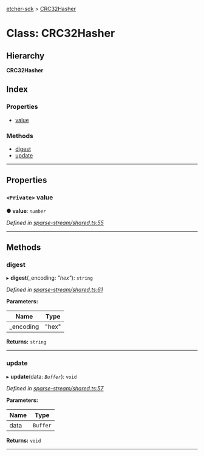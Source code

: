 [etcher-sdk](../README.md) > [CRC32Hasher](../classes/crc32hasher.md)

# Class: CRC32Hasher

## Hierarchy

**CRC32Hasher**

## Index

### Properties

* [value](crc32hasher.md#value)

### Methods

* [digest](crc32hasher.md#digest)
* [update](crc32hasher.md#update)

---

## Properties

<a id="value"></a>

### `<Private>` value

**● value**: *`number`*

*Defined in [sparse-stream/shared.ts:55](https://github.com/balena-io-modules/etcher-sdk/blob/6429a60/lib/sparse-stream/shared.ts#L55)*

___

## Methods

<a id="digest"></a>

###  digest

▸ **digest**(_encoding: *"hex"*): `string`

*Defined in [sparse-stream/shared.ts:61](https://github.com/balena-io-modules/etcher-sdk/blob/6429a60/lib/sparse-stream/shared.ts#L61)*

**Parameters:**

| Name | Type |
| ------ | ------ |
| _encoding | "hex" |

**Returns:** `string`

___
<a id="update"></a>

###  update

▸ **update**(data: *`Buffer`*): `void`

*Defined in [sparse-stream/shared.ts:57](https://github.com/balena-io-modules/etcher-sdk/blob/6429a60/lib/sparse-stream/shared.ts#L57)*

**Parameters:**

| Name | Type |
| ------ | ------ |
| data | `Buffer` |

**Returns:** `void`

___

